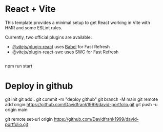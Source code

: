 # React + Vite

This template provides a minimal setup to get React working in Vite with HMR and some ESLint rules.

Currently, two official plugins are available:

- [@vitejs/plugin-react](https://github.com/vitejs/vite-plugin-react/blob/main/packages/plugin-react/README.md) uses [Babel](https://babeljs.io/) for Fast Refresh
- [@vitejs/plugin-react-swc](https://github.com/vitejs/vite-plugin-react-swc) uses [SWC](https://swc.rs/) for Fast Refresh

## 

npm run start


# Deploy in github


git init
git add .
git commit -m "deploy github"
git branch -M main
git remote add origin https://github.com/Davidfrank1999/david-portfolio.git
git push -u origin main

git remote set-url origin https://github.com/Davidfrank1999/david-portfolio.git
